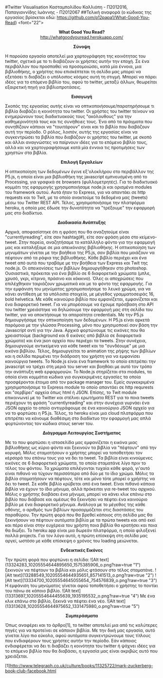 ﻿#Twitter Visualisation
Κασταμπολίδου Καλλιόπη - Π2012016, 
Παπαγιαννίδης Ιωάννης - Π2012067
##Τελική αναφορά
(ο κώδικας της εργασίας βρίσκεται εδώ: https://github.com/p12papa1/What-Good-You-Read)
<font="22"><p align="center"><b>What Good You Read?</font></b><br>http://whatgoodyouread.herokuapp.com/</br></p>

<p align="center"><b>Σύνοψη</b></p>
Η παρούσα εργασία αποτελεί μια χαρτογράφηση της κοινότητας του twitter, σχετικά με το τι διαβάζουν οι χρήστες αυτήν την εποχή. Σε ένα περιβάλλον που προσπαθεί να προσομοιώσει, κατά μία έννοια, μια βιβλιοθήκης, ο χρήστης που επισκέπτεται τη σελίδα μας μπορεί να εξετάσει τι διαβάζει ο υπόλοιπος κόσμος αυτή τη στιγμή. Μπορεί να πάρει ιδέες για το επόμενο βιβλίο του, αφού το twitter, μεταξύ άλλων, θεωρείται εξαιρετική πηγή για βιβλιοπροτάσεις.
<p align="center"><b>Εισαγωγή</b></p>
Σκοπός της εργασίας αυτής είναι να οπτικοποιήσουμε/παρατηρήσουμε τι βιβλία διαβάζει η κοινότητα του twitter. Οι χρήστες του twitter τείνουν να ενημερώνουν τους διαδικτυακούς τους "ακόλουθους" για την καθημερινότητά τους και τις συνήθειες τους. Ένα από τα πράγματα που συνηθίζουν κάποιοι να "τουιτάρουν" είναι και το βιβλίο που διαβάζουν αυτή την περίοδο. Ο ρόλος, λοιπόν, αυτής της εργασίας είναι να συγκεντρώσει τα βιβλία που διαβάζουν οι χρήστες του twitter, με σκοπό και άλλοι αναγνώστες να παίρνουν ιδέες για το επόμενο βιβλίο τους, αλλά και να χαρτογραφήσουμε κατά μία έννοια τις προτιμήσεις των χρηστών στα βιβλία. 
<p align="center"><b>Επιλογή Εργαλείων</b></p>
Η οπτικοποίηση των δεδομένων έγινε εξ'ολοκλήρου στο περιβάλλον της P5.js, η οποία είναι μια βιβλιοθήκη της javascript εμπνευσμένη από το Processing, για γραφικά σε browsers (φυλλομετρητές). Για το διαδικτυακό κομμάτι της εφαρμογής χρησιμοποιήσαμε node.js και ορισμένα modules του framework αυτού. Αυτά ήταν το Express, για να απαντάει σε http requests και το Twit, με το οποίο ανακτούμε τα δεδομένα μας (tweets) μέσω του Twitter REST API. Τέλος, χρησιμοποιήσαμε την πλατφόρμα heroku, η οποία μας έδωσε την δυνατότητα να "τρέξουμε" την εφαρμορή μας στο διαδίκτυο.

<p align="center"><b>Διαδικασία Ανάπτυξης</b></p> 
Αρχικά, αποφασίστηκε ότι η φράση που θα αναζητούμε είναι "currentlyreading", είτε σαν hashtag(#), είτε σαν φράση μέσα στο κείμενο-tweet. Στην πορεία, αναζητήσαμε το κατάλληλο φόντο για την εφαρμογή μας και καταλήξαμε σε μια απεικόνισης βιβλιοθήκης. Η οπτικοποίηση των μηνυμάτων γίνεται με την βοήθεια της P5.js, σαν βιβλία που μοιάζουν να πέφτουν από τα ράφια της βιβλιοθήκης. Κάθε βιβλίο περιέχει και ένα tweet από αυτά που τραβάμε με την βοήθεια των Express και Twit της node.js. Οι απεικονίσεις των βιβλίων δημιουργήθηκαν στο photoshop. Ουσιαστικά, πρόκειται για ένα βιβλίο σε 6 διαφορετικά χρώματα (μπλε, χρυσό, γκρι, κίτρινο, πράσινο και κόκκινο). Όλες οι αποχρώσεις που επιλέχθηκαν ταιριάζουν χρωματικά και με το φόντο της εφαρμογής. Για την εμφάνιση του μηνύματος χρησιμοποιήσαμε το λευκό χρώμα, για να κάνει αντίθεση με τα υπόλοιπα στοιχεία, με μέγεθος γραμματοσειράς 16, bold helvetica. Με κάθε καινούριο βιβλίο που εμφανίζεται, εμφανίζεται και ένα διαφορετικό tweet. Για να μπορέσουμε να έχουμε πρόσβαση στο API του twitter χρειάστηκε να δηλώσουμε την εφαρμογή μας στη σελίδα του twitter, για να αποκτήσουμε τα απαραίτητα credentials.
Με την P5.js δημιουργήσαμε την οπτικοποίηση των δεδομένων. Η P5.js είναι αρκετά παρόμοια με την γλώσσα Processing, μόνο που χρησιμοποιεί σαν βάση την Javascript αντί για την Java. Αρχικά φορτώνουμε τις εικόνες που θα χρειαστούμε (background και 6 εικόνες από βιβλία σε διαφορετικά χρώματα) και ένα json αρχείο που περιέχει τα tweets. Στην συνέχεια, δημιουργούμε αντικείμενα για κάθε tweet και τα "συνδέουμε" με μια εικόνα βιβλίου. Τέλος, δημιουργείται το animation της ρήψης των βιβλίων και η σελίδα περιμένει την διάδραση του χρήστη για να εμφανίσει καινούργια tweets. Το Node.js είναι ένα framework το οποίο επιτρέπει την javascript να τρέχει στη μεριά του server και βοηθάει με αυτό τον τρόπο την ανάπτυξη web ερφαρμογών. Το Node.js στηρίζεται στα modules, τα οποία είναι κομμάτια κώδικα για συγκεκριμένες εργασίες τα οποία προσφέρονται έτοιμα από τον package manager του. Εμείς συγκεκριμένα χρησιμοποιήσαμε το Express module το οποίο απαντάει σε http requrests και "σερβίρει" αρχεία όπως html ή JSON. Επίσης, το Twit module επικοινωνεί με το Twitter και στέλνει ερωτήματα REST για το ποια tweets περιέχουν τη φράση "currentlyreading" και στην συνέχεια γυρνάει ένα JSON αρχείο το οποίο
αντιγράφουμε σε ένα καινούργιο JSON αρχείο για να το φορτώσει η P5.js. Τέλος, το heroku είναι μια cloud πλατφόρμα που επιτρέπει να κάνουμε διαθέσιμη στο διαδίκτυο την εφαρμογή μας απλά φορτώνοντας τον κώδικα στους server του.
<p align="center"><b>Διάγραμμα Λειτουργίας Συστήματος</b></p> 
Με το που φορτώσει η ιστοσελίδα μας εμφανίζεται η εικόνα μιας βιβλιοθήκης ως κύριο φόντο και ξεκινούν τα βιβλία να "πέφτουν" από την κορυφή. Μόλις σταματήσουν ο χρήστης μπορεί να τοποθετήσει τον κέρσορά του επάνω τους για να δει το tweet. Τα βιβλία είναι κινούμενες 
εικόνες σε 6 διαφορετικά χρώματα, τα οποία σταματάνε λίγο πριν το τέλος του φόντου. Τα χρώματα επιλέγονται τυχαία κάθε φορά, γι'αυτό είναι πιθανό να τύχουν περισσότερα από δύο με το ίδιο χρώμα. Μόλις τα βιβλία σταματήσουν να πέφτουν, τότε και μόνο τότε μπορεί ο χρήστης να δει το tweet. Σε κάθε βιβλίο κρύβεται από ένα tweet. Είναι πιθανό κάποια βιβλία να έχουν το ίδιο μήνυμα, αλλά πρόκειται για re-tweet του αρχικού. Μόλις ο χρήστης διαβάσει ένα μήνυμα, μπορεί να κάνει κλικ επάνω στο βιβλίο που διάβασε και αμέσως θα ξεκινήσει να πέφτει ένα καινούριο βιβλίο με ένα διαφορετικό μήνυμα. Ανάλογα με το μέγεθος της κάθε οθόνης, ο αριθμός των βιβλίων προσαρμόζεται στις διαστάσεις του παραθύρου. Την πρώτη φορά που θα βρεθεί κάποιος στη σελίδα μας θα ξεκινήσουν να πέφτουν αυτόματα βιβλία με τα πρώτα tweets και από εκεί και πέρα είναι στην ευχέρεια του χρήστη ποια βιβλία θα κρατήσει και ποια θα διώξει. Το heroku app είναι μια δωρεάν πλατφόρμα, η οποία φιλοξενεί πολλά projects. Για τον λόγο αυτό, η πρώτη επίσκεψη στη σελίδα μας αργεί, ωστόσο με κάθε επίσκεψη ο χρόνος του loading μειώνεται.
<p align="center"><b>Ενδεικτικές Εικόνες</b></p> 
Την πρώτη φορά που φορτώνει η σελίδα:
![Alt text](13324283_10205554644895650_1575385906_o.png?raw=true "1")
ξεκινούν να πέφτουν τα βιβλία και μόλις φτάσουν στο τέλος σταματάνε.
![Alt text](13288549_10205554644935651_857141513_o.png?raw=true "2")
![Alt text](13334700_10205554645055654_754576839_o.png?raw=true "3")
Η εμφάνιση του μηνύματος γίνεται αφού τοποθετήσει ο χρήστης το ποντίκι του πάνω σε κάποιο βιβλίο.
![Alt text](13313697_10205554644455639_1935195532_o.png?raw=true "4")
Με ένα κλικ επάνω στο βιβλίο, ξεκινά να πέφτει ένα νέο. 
![Alt text](13313628_10205554644975652_1331475980_o.png?raw=true "5")
<p align="center"><b>Συμπεράσματα</b></p> 
Όπως αναφέρει και το άρθρο[1], το twitter αποτελεί μια από τις καλύτερες πηγές για να προτείνει σε κάποιον βιβλία. Με την δική μας εργασία, αυτό γίνεται λίγο πιο εύκολο, αφού αυτόματα συγκεντρώνουμε τους τίτλους που ενδιαφέρουν τους χρήστες αυτήν την περίοδο. Εάν κάποιος ενδιαφέρεται να δει τι διαβάζει η κοινότητα του twitter ή ψάχνει ιδέες για το επόμενο βιβλίο που θα διαβάσει, η εργασία μας είναι ακριβώς αυτό που χρειάζεται.
 

[1]http://www.telegraph.co.uk/culture/books/11325722/mark-zuckerberg-book-club-facebook.html




